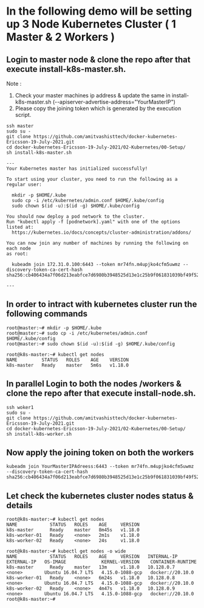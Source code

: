 # In the following demo will be setting up 3 Node Kubernetes Cluster ( 1 Master & 2 Workers ) 

## Login to master node & clone the repo after that execute install-k8s-master.sh. 

Note : 

1.	Check your master machines ip address & update the same in install-k8s-master.sh (--apiserver-advertise-address="YourMasterIP")
2.	Please copy the joining token which is generated by the execution script. 

```
ssh master
sudo su - 
git clone https://github.com/amitvashisttech/docker-kubernetes-Ericsson-19-July-2021.git
cd docker-kubernetes-Ericsson-19-July-2021/02-Kubernetes/00-Setup/
sh install-k8s-master.sh

---
Your Kubernetes master has initialized successfully!

To start using your cluster, you need to run the following as a regular user:

  mkdir -p $HOME/.kube
  sudo cp -i /etc/kubernetes/admin.conf $HOME/.kube/config
  sudo chown $(id -u):$(id -g) $HOME/.kube/config

You should now deploy a pod network to the cluster.
Run "kubectl apply -f [podnetwork].yaml" with one of the options listed at:
  https://kubernetes.io/docs/concepts/cluster-administration/addons/

You can now join any number of machines by running the following on each node
as root:

  kubeadm join 172.31.0.100:6443 --token mr74fn.m4upjko4cfm5uwmz --discovery-token-ca-cert-hash sha256:cb406434a7f06d213eabfce7d6980b3948525d13e1c25b9f061831039bf49f52

---
```
## In order to intract with kubernetes cluster run the following commands
```
root@master:~# mkdir -p $HOME/.kube
root@master:~# sudo cp -i /etc/kubernetes/admin.conf $HOME/.kube/config
root@master:~# sudo chown $(id -u):$(id -g) $HOME/.kube/config
```
```
root@k8s-master:~# kubectl get nodes 
NAME         STATUS   ROLES    AGE    VERSION
k8s-master   Ready    master   5m6s   v1.18.0
```


## In parallel Login to both the nodes /workers & clone the repo after that execute install-node.sh. 

```
ssh woker1
sudo su - 
git clone https://github.com/amitvashisttech/docker-kubernetes-Ericsson-19-July-2021.git
cd docker-kubernetes-Ericsson-19-July-2021/02-Kubernetes/00-Setup/
sh install-k8s-worker.sh
```

## Now apply the joining token on both the workers
```
kubeadm join YourMasterIPAdreess:6443 --token mr74fn.m4upjko4cfm5uwmz --discovery-token-ca-cert-hash sha256:cb406434a7f06d213eabfce7d6980b3948525d13e1c25b9f061831039bf49f52
```

## Let check the kubernetes cluster nodes status & details
```
root@k8s-master:~# kubectl get nodes 
NAME            STATUS   ROLES    AGE     VERSION
k8s-master      Ready    master   8m45s   v1.18.0
k8s-worker-01   Ready    <none>   2m1s    v1.18.0
k8s-worker-02   Ready    <none>   24s     v1.18.0

root@k8s-master:~# kubectl get nodes -o wide 
NAME            STATUS   ROLES    AGE     VERSION   INTERNAL-IP   EXTERNAL-IP   OS-IMAGE             KERNEL-VERSION    CONTAINER-RUNTIME
k8s-master      Ready    master   13m     v1.18.0   10.128.0.7    <none>        Ubuntu 16.04.7 LTS   4.15.0-1088-gcp   docker://20.10.0
k8s-worker-01   Ready    <none>   6m24s   v1.18.0   10.128.0.8    <none>        Ubuntu 16.04.7 LTS   4.15.0-1088-gcp   docker://20.10.0
k8s-worker-02   Ready    <none>   4m47s   v1.18.0   10.128.0.9    <none>        Ubuntu 16.04.7 LTS   4.15.0-1088-gcp   docker://20.10.0
root@k8s-master:~# 

```

